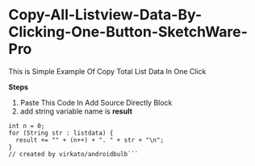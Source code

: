 # Copy-All-Listview-Data-By-Clicking-One-Button-SketchWare-Pro
This is Simple Example Of Copy Total List Data In One Click 

**Steps**
1. Paste This Code In Add Source Directly Block
2. add string variable name is **result**


```String result = "";
int n = 0;
for (String str : listdata) {
  result += "" + (n++) + ". " + str + "\n";
}
// created by virkato/androidbulb```


 
